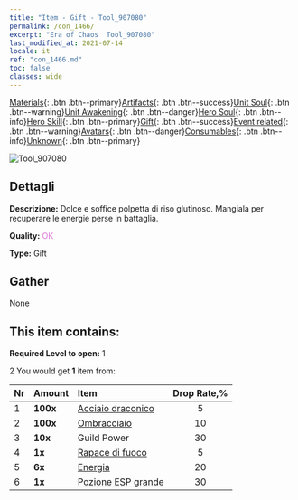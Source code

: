 ```yaml
---
title: "Item - Gift - Tool_907080"
permalink: /con_1466/
excerpt: "Era of Chaos  Tool_907080"
last_modified_at: 2021-07-14
locale: it
ref: "con_1466.md"
toc: false
classes: wide
---
```

 [Materials](/ItemsIT/){: .btn .btn--primary}[Artifacts](/ItemsIT/Artifacts/){: .btn .btn--success}[Unit Soul](/ItemsIT/UnitSoul/){: .btn .btn--warning}[Unit Awakening](/ItemsIT/UnitAwakening/){: .btn .btn--danger}[Hero Soul](/ItemsIT/HeroSoul/){: .btn .btn--info}[Hero Skill](/ItemsIT/HeroSkill/){: .btn .btn--primary}[Gift](/ItemsIT/Gift/){: .btn .btn--success}[Event related](/ItemsIT/Events/){: .btn .btn--warning}[Avatars](/ItemsIT/Avatars/){: .btn .btn--danger}[Consumables](/ItemsIT/Consumables/){: .btn .btn--info}[Unknown](/ItemsIT/Unknown/){: .btn .btn--primary}

 ![Tool_907080](/images/t/i_907080.png)

## Dettagli
 **Descrizione:** Dolce e soffice polpetta di riso glutinoso. Mangiala per recuperare le energie perse in battaglia.

 **Quality:** <span style="color: #DA70D6">OK</span>

 **Type:** Gift

## Gather

  None

## This item contains:

 **Required Level to open:** 1

 2 You would get **1** item  from:

  | Nr | Amount |     Item    | Drop Rate,% |
  |:---|:-------|:------------|:---------:|
  | 1 |  **100x** | [Acciaio draconico](/ItemsIT/con_880/) | 5 | 
  | 2 |  **100x** | [Ombracciaio](/ItemsIT/con_881/) | 10 | 
  | 3 |  **10x** | Guild Power | 30 | 
  | 4 |  **1x** | [Rapace di fuoco](/ItemsIT/unt_268/) | 5 | 
  | 5 |  **6x** | [Energia](/ItemsIT/con_900/) | 20 | 
  | 6 |  **1x** | [Pozione ESP grande](/ItemsIT/con_702/) | 30 | 
